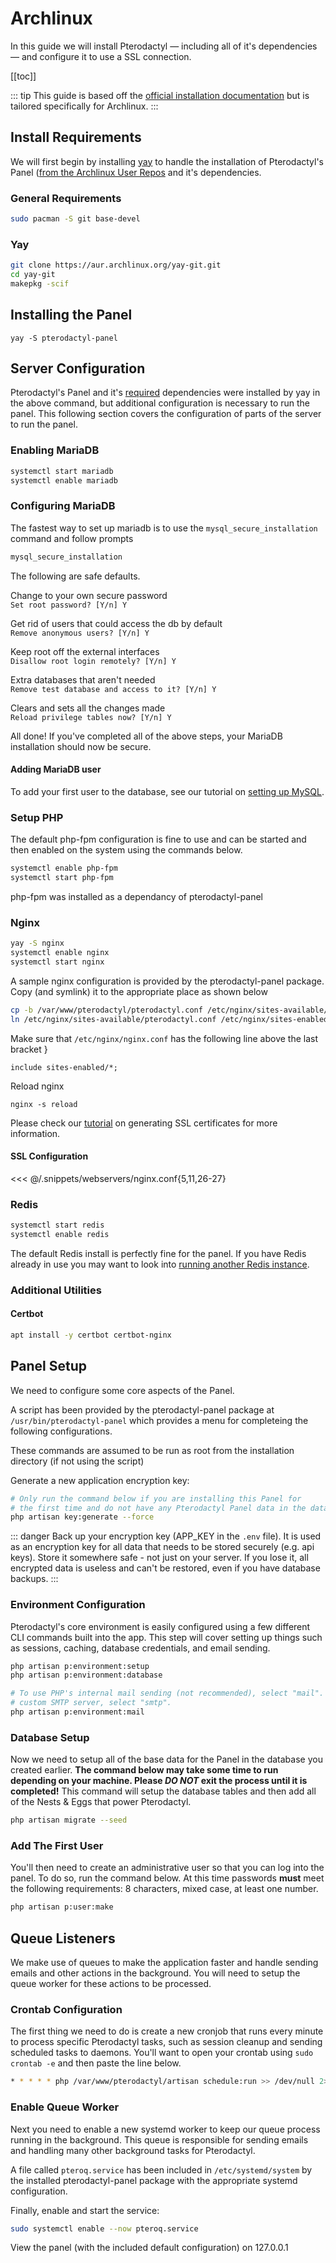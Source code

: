 # Archlinux
In this guide we will install Pterodactyl — including all of it's dependencies — and configure it
to use a SSL connection.

[[toc]]

::: tip
This guide is based off the [official installation documentation](/daemon/installing.md) but is tailored specifically for Archlinux.
:::

## Install Requirements
We will first begin by installing [yay](https://github.com/Jguer/yay) to handle the installation of Pterodactyl's Panel ([from the Archlinux User Repos](https://aur.archlinux.org/packages/pterodactyl-daemon/) and it's dependencies.

### General Requirements
```bash
sudo pacman -S git base-devel
```

### Yay

```bash
git clone https://aur.archlinux.org/yay-git.git
cd yay-git
makepkg -scif
```

## Installing the Panel
```
yay -S pterodactyl-panel
```

## Server Configuration
Pterodactyl's Panel and it's [required](/panel/getting_started.md#dependencies) dependencies were installed by yay in the above command, but additional configuration is necessary to run the panel. This following section covers the configuration of parts of the server to run the panel.

### Enabling MariaDB
```bash
systemctl start mariadb
systemctl enable mariadb
```

### Configuring MariaDB
The fastest way to set up mariadb is to use the `mysql_secure_installation` command and follow prompts

```bash
mysql_secure_installation
```

The following are safe defaults.

Change to your own secure password  
`Set root password? [Y/n] Y`

Get rid of users that could access the db by default  
`Remove anonymous users? [Y/n] Y`

Keep root off the external interfaces  
`Disallow root login remotely? [Y/n] Y`

Extra databases that aren't needed  
`Remove test database and access to it? [Y/n] Y`

Clears and sets all the changes made  
`Reload privilege tables now? [Y/n] Y`

All done! If you've completed all of the above steps, your MariaDB installation should now be secure.

#### Adding MariaDB user

To add your first user to the database, see our tutorial on [setting up MySQL](/tutorials/mysql_setup.md).


### Setup PHP
The default php-fpm configuration is fine to use and can be started and then enabled on the system using the
commands below.

```bash
systemctl enable php-fpm
systemctl start php-fpm
```
php-fpm was installed as a dependancy of pterodactyl-panel

### Nginx
```bash
yay -S nginx
systemctl enable nginx
systemctl start nginx
```

A sample nginx configuration is provided by the pterodactyl-panel package. Copy (and symlink) it to the appropriate place as shown below
```bash
cp -b /var/www/pterodactyl/pterodactyl.conf /etc/nginx/sites-available/pterodactyl.conf
ln /etc/nginx/sites-available/pterodactyl.conf /etc/nginx/sites-enabled/pterodactyl.conf
```

Make sure that `/etc/nginx/nginx.conf` has the following line above the last bracket }
```
include sites-enabled/*;
```

Reload nginx
```
nginx -s reload
```

Please check our [tutorial](/tutorials/creating_ssl_certificates.md) on generating SSL certificates for more information.

#### SSL Configuration
<<< @/.snippets/webservers/nginx.conf{5,11,26-27}


### Redis
```bash
systemctl start redis
systemctl enable redis
```

The default Redis install is perfectly fine for the panel. If you have Redis already in use you may want to look into
[running another Redis instance](https://community.pivotal.io/s/article/How-to-setup-and-run-multiple-Redis-server-instances-on-a-Linux-host).

### Additional Utilities

#### Certbot
```bash
apt install -y certbot certbot-nginx
```

## Panel Setup
We need to configure some core aspects of the Panel.

A script has been provided by the pterodactyl-panel package at `/usr/bin/pterodactyl-panel` which provides a menu for completeing the following configurations.

These commands are assumed to be run as root from the installation directory (if not using the script)

Generate a new application encryption key:

``` bash
# Only run the command below if you are installing this Panel for
# the first time and do not have any Pterodactyl Panel data in the database.
php artisan key:generate --force
```

::: danger
Back up your encryption key (APP_KEY in the `.env` file). It is used as an encryption key for all data that needs to be stored securely (e.g. api keys).
Store it somewhere safe - not just on your server. If you lose it, all encrypted data is useless and can't be restored, even if you have database backups.
:::

### Environment Configuration
Pterodactyl's core environment is easily configured using a few different CLI commands built into the app. This step
will cover setting up things such as sessions, caching, database credentials, and email sending.

``` bash
php artisan p:environment:setup
php artisan p:environment:database

# To use PHP's internal mail sending (not recommended), select "mail". To use a
# custom SMTP server, select "smtp".
php artisan p:environment:mail
```

### Database Setup
Now we need to setup all of the base data for the Panel in the database you created earlier. **The command below
may take some time to run depending on your machine. Please _DO NOT_ exit the process until it is completed!** This
command will setup the database tables and then add all of the Nests & Eggs that power Pterodactyl.

``` bash
php artisan migrate --seed
```

### Add The First User
You'll then need to create an administrative user so that you can log into the panel. To do so, run the command below.
At this time passwords **must** meet the following requirements: 8 characters, mixed case, at least one number.

``` bash
php artisan p:user:make
```

## Queue Listeners
We make use of queues to make the application faster and handle sending emails and other actions in the background.
You will need to setup the queue worker for these actions to be processed.

### Crontab Configuration
The first thing we need to do is create a new cronjob that runs every minute to process specific Pterodactyl tasks, such
as session cleanup and sending scheduled tasks to daemons. You'll want to open your crontab using `sudo crontab -e` and
then paste the line below.

```bash
* * * * * php /var/www/pterodactyl/artisan schedule:run >> /dev/null 2>&1
```

### Enable Queue Worker
Next you need to enable a new systemd worker to keep our queue process running in the background. This queue is responsible
for sending emails and handling many other background tasks for Pterodactyl.

A file called `pteroq.service` has been included in `/etc/systemd/system` by the installed pterodactyl-panel package with the appropriate systemd configuration.

Finally, enable and start the service:

``` bash
sudo systemctl enable --now pteroq.service
```

View the panel (with the included default configuration) on 127.0.0.1
